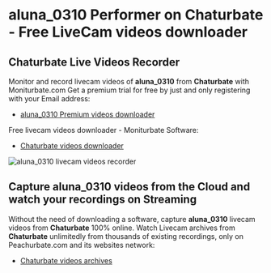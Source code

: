 # aluna_0310 Performer on Chaturbate - Free LiveCam videos downloader

## Chaturbate Live Videos Recorder

Monitor and record livecam videos of **aluna_0310** from **Chaturbate** with Moniturbate.com
Get a premium trial for free by just and only registering with your Email address:
* [aluna_0310 Premium videos downloader](https://moniturbate.com/request-demo-licence-key.html)

Free livecam videos downloader - Moniturbate Software:
* [Chaturbate videos downloader](https://moniturbate.com/moniturbate-download-software.html)

![aluna_0310 livecam videos recorder](https://peachurnet.com/templates/moniturbate-software.png)


## Capture aluna_0310 videos from the Cloud and watch your recordings on Streaming

Without the need of downloading a software, capture **aluna_0310** livecam videos from **Chaturbate** 100% online.
Watch Livecam archives from **Chaturbate** unlimitedly from thousands of existing recordings, only on Peachurbate.com and its websites network:
* [Chaturbate videos archives](https://peachurnet.com/)